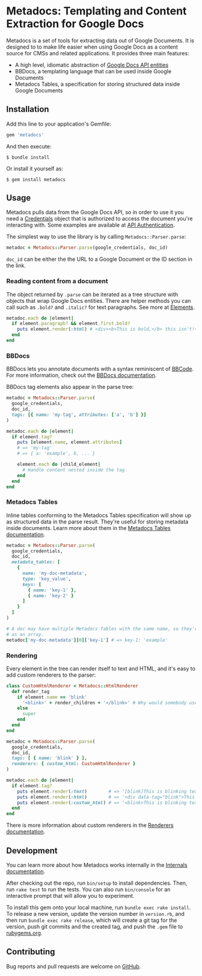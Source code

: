 # Metadocs: Templating and Content Extraction for Google Docs

Metadocs is a set of tools for extracting data out of Google Documents. It is designed to
to make life easier when using Google Docs as a content source for CMSs and related
applications. It provides three main features:

- A high level, idiomatic abstraction of [Google Docs API entities](https://developers.google.com/docs/api/reference/rest/v1/documents#Document)
- BBDocs, a templating language that can be used inside Google Documents
- Metadocs Tables, a specification for storing structured data inside Google Documents

## Installation

Add this line to your application's Gemfile:

```ruby
gem 'metadocs'
```

And then execute:

    $ bundle install

Or install it yourself as:

    $ gem install metadocs

## Usage

Metadocs pulls data from the Google Docs API, so in order to use it you need a [Credentials](https://www.rubydoc.info/github/google/google-auth-library-ruby/Google/Auth/Credentials)
object that is authorized to access the document you're interacting with. Some examples are
available at [API Authentication](docs/api_authentication.md).

The simplest way to use the library is by calling `Metadocs::Parser.parse`:

```ruby
metadoc = Metadocs::Parser.parse(google_credentials, doc_id)
```

`doc_id` can be either the the URL to a Google Document or the ID section in the link.

### Reading content from a document

The object returned by `.parse` can be iterated as a tree structure with objects that wrap Google
Docs entities. There are helper methods you can call such as `.bold?` and `.italic?` for text
paragraphs. See more at [Elements](docs/elements.md).

```ruby
metadoc.each do |element|
  if element.paragraph? && element.first.bold?
    puts element.render(:html) # <div><b>This is bold,</b> this isn't!</div>
  end
end
```

### BBDocs

BBDocs lets you annotate documents with a syntax reminiscent of
[BBCode](https://en.wikipedia.org/wiki/BBCode). For more information, check out the
[BBDocs documentation](docs/bbdocs.md).

BBDocs tag elements also appear in the parse tree:

```ruby
metadoc = Metadocs::Parser.parse(
  google_credentials,
  doc_id,
  tags: [{ name: 'my-tag', attributes: ['a', 'b'] }]
)

metadoc.each do |element|
  if element.tag?
    puts [element.name, element.attributes]
    # => 'my-tag'
    # => { a: 'example', b, ... }

    element.each do |child_element|
      # Handle content nested inside the tag
    end
  end
end
```

### Metadocs Tables

Inline tables conforming to the Metadocs Tables specification will show up as structured data in
the parse result. They're useful for storing metadata inside documents. Learn more about them  in
the [Metadocs Tables documentation](docs/metadocs_tables.md).

```ruby
metadoc = Metadocs::Parser.parse(
  google_credentials,
  doc_id,
  metadata_tables: [
    {
      name: 'my-doc-metadata',
      type: 'key_value',
      keys: [
        { name: 'key-1' },
        { name: 'key-2' }
      ]
    }
  ]
)

# A doc may have multiple Metadocs Tables with the same name, so they're stored
# as an array.
metadoc['my-doc-metadata'][0]['key-1'] # => key-1: 'example'
```

### Rendering

Every element in the tree can render itself to text and HTML, and it's easy to add custom renderers
to the parser:

```ruby
class CustomHtmlRenderer < Metadocs::HtmlRenderer
  def render_tag
    if element.name == 'blink'
      '<blink>' + render_children + '</blink>' # Why would somebody use this?
    else
      super
    end
  end
end

metadoc = Metadocs::Parser.parse(
  google_credentials,
  doc_id,
  tags: [ { name: 'blink' } ],
  renderers: { custom_html: CustomHtmlRenderer }
)

metadoc.each do |element|
  if element.tag?
    puts element.render(:text)        # => '[blink]This is blinking text![/blink]'
    puts element.render(:html)        # => '<div data-tag="blink">This is blinking text!</div>'
    puts element.render(:custom_html) # => '<blink>This is blinking text!</blink>'
  end
end
```

There is more information about custom renderers in the
[Renderers documentation](docs/rendering.md).

## Development

You can learn more about how Metadocs works internally in the
[Internals documentation](docs/internals.md).

After checking out the repo, run `bin/setup` to install dependencies. Then, run `rake test` to run
the tests. You can also run `bin/console` for an interactive prompt that will allow you to
experiment.

To install this gem onto your local machine, run `bundle exec rake install`. To release a new
version, update the version number in `version.rb`, and then run `bundle exec rake release`, which
will create a git tag for the version, push git commits and the created tag, and push the `.gem`
file to [rubygems.org](https://rubygems.org).

## Contributing

Bug reports and pull requests are welcome on [GitHub](https://github.com/learningtapestry/metadocs-rb).
